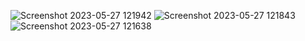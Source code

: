 ![Screenshot 2023-05-27 121942](https://github.com/galindoptbr/Alura/assets/112688705/afadb259-343e-4a33-8096-0b46fec280dd)
![Screenshot 2023-05-27 121843](https://github.com/galindoptbr/Alura/assets/112688705/62280c69-e195-46a5-9c52-fd0f42bbdb3b)
![Screenshot 2023-05-27 121638](https://github.com/galindoptbr/Alura/assets/112688705/044290e4-2a36-4fb6-bcbe-b026f68cf729)

 
